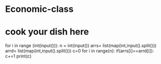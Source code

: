 # Economic-class
# cook your dish here
for i in range (int(input())):
    n = int(input())
    arrs= list(map(int,input().split()))
    arrd= list(map(int,input().split()))
    c=0
    for i in range(n):
        if(arrs[i]==arrd[i]):
            c+=1
    print(c)
